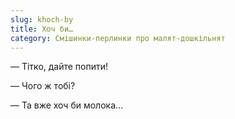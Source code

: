```yaml
---
slug: khoch-by
title: Хоч би…
category: Смішинки-перлинки про малят-дошкільнят
---
```

— Тітко, дайте попити!

— Чого ж тобі?

— Та вже хоч би молока…
